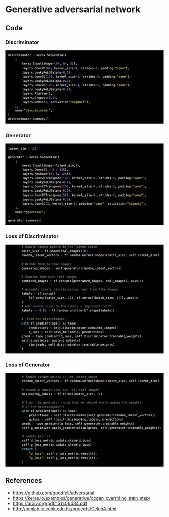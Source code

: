 # Generative adversarial network

## Code

### Discriminator

<p float="left">
    <img src="./pix/discriminator.png" width=700 />
</p>

### Generator

<p float="left">
    <img src="./pix/generator.png" width=700 />
</p>

### Loss of Discriminator

<p float="left">
    <img src="./pix/loss_discriminator.png" width=700 />
</p>

### Loss of Generator

<p float="left">
    <img src="./pix/loss_generator.png" width=700 />
</p>

## References
* https://github.com/goodfeli/adversarial
* https://keras.io/examples/generative/dcgan_overriding_train_step/
* https://arxiv.org/pdf/1511.06434.pdf
* http://mmlab.ie.cuhk.edu.hk/projects/CelebA.html
